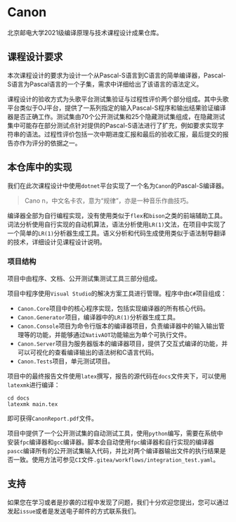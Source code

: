 # Canon

北京邮电大学2021级编译原理与技术课程设计成果仓库。

## 课程设计要求

本次课程设计的要求为设计一个从Pascal-S语言到C语言的简单编译器，Pascal-S语言为Pascal语言的一个子集，需求中详细给出了该语言的语法定义。

课程设计的验收方式为头歌平台测试集验证与过程性评价两个部分组成。其中头歌平台类似于OJ平台，提供了一系列指定的输入Pascal-S程序和输出结果验证编译器是否正确工作。测试集由70个公开测试集和25个隐藏测试集组成，在隐藏测试集中可能存在部分测试点针对提供的Pascal-S语法进行了扩充，例如要求实现字符串的语法。过程性评价包括一次中期进度汇报和最后的验收汇报，最后提交的报告亦作为评分的依据之一。

## 本仓库中的实现

我们在此次课程设计中使用`dotnet`平台实现了一个名为`Canon`的Pascal-S编译器。

> Cano		n，中文名卡农，意为“规律”，亦是一种音乐作曲技巧。

编译器全部为自行编程实现，没有使用类似于`flex`和`bison`之类的前端辅助工具。词法分析使用自行实现的自动机算法，语法分析使用`LR(1)`文法，在项目中实现了一个简单的`LR(1)`分析器生成工具。语义分析和代码生成使用类似于语法制导翻译的技术，详细设计见课程设计说明。

### 项目结构

项目中由程序、文档、公开测试集测试工具三部分组成。

项目中程序使用`Visual Studio`的解决方案工具进行管理。程序中由`C#`项目组成：

- `Canon.Core`项目中的核心程序实现，包括实现编译器的所有核心代码。
- `Canon.Generator`项目，编译器中的`LR(1)`分析器生成工具。
- `Canon.Console`项目为命令行版本的编译器项目，负责编译器中的输入输出管理等的功能，并能够通过`NativAOT`功能输出为单个可执行文件。
- `Canon.Server`项目为服务器版本的编译器项目，提供了交互式编译的功能，并可以可视化的查看编译输出的语法树和C语言代码。
- `Canon.Tests`项目，单元测试项目。

项目中的最终报告文件使用`latex`撰写，报告的源代码在`docs`文件夹下，可以使用`latexmk`进行编译：

```shell
cd docs
latexmk main.tex
```

即可获得`CanonReport.pdf`文件。

项目中提供了一个公开测试集的自动测试工具，使用`python`编写，需要在系统中安装`fpc`编译器和`gcc`编译器。脚本会自动使用`fpc`编译器和自行实现的编译器`pascc`编译所有的公开测试集输入代码，并比对两个编译器输出文件的执行结果是否一致。使用方法可参见`CI`文件`.gitea/workflows/integration_test.yaml`。

## 支持

如果您在学习或者是抄袭的过程中发现了问题，我们十分欢迎您提出，您可以通过发起`issue`或者是发送电子邮件的方式联系我们。

